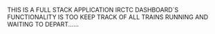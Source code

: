 THIS IS A FULL STACK APPLICATION
IRCTC DASHBOARD`S FUNCTIONALITY IS TOO KEEP TRACK OF ALL TRAINS RUNNING AND WAITING TO DEPART......
